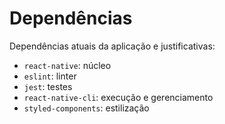 # Dependências

Dependências atuais da aplicação e justificativas:

- `react-native`: núcleo
- `eslint`: linter
- `jest`: testes
- `react-native-cli`: execução e gerenciamento
- `styled-components`: estilização
